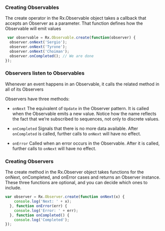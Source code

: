 ### Creating Observables

 The create operator in the Rx.Observable object takes a callback that accepts an Observer as a parameter. That function defines how the Observable will emit values

```javascript
 var observable = Rx.Observable.create(function(observer) {
  observer.onNext('Sergio');
  observer.onNext('Tyrone');
  observer.onNext('Choiman');
  observer.onCompleted(); // We are done
});
```

### Observers listen to Observables

Whenever an event happens in an Observable, it calls the related method in all of its Observers

Observers have three methods:

* `onNext` The equivalent of `Update` in the Observer pattern. It is called when the Observable emits a new value. Notice how the name reflects the fact that we’re subscribed to sequences, not only to discrete values.

* `onCompleted` Signals that there is no more data available. After `onCompleted` is called, further calls to `onNext` will have no effect.

* `onError` Called when an error occurs in the Observable. After it is called, further calls to `onNext` will have no effect.

### Creating Observers

The create method in the Rx.Observer object takes functions for the onNext, onCompleted, and onError cases and returns an Observer instance. These three functions are optional, and you can decide which ones to include.

```javascript
var observer = Rx.Observer.create(function onNext(x) {
    console.log('Next: ' + x);
  }, function onError(err) {
    console.log('Error: ' + err);
  }, function onCompleted() {
    console.log('Completed');
});
```